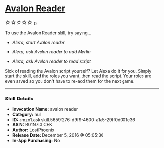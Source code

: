# [Avalon Reader](http://alexa.amazon.com/#skills/amzn1.ask.skill.5659f276-d9f9-4600-a1a5-29ff0d001c36)
![0 stars](../../images/ic_star_border_black_18dp_1x.png)![0 stars](../../images/ic_star_border_black_18dp_1x.png)![0 stars](../../images/ic_star_border_black_18dp_1x.png)![0 stars](../../images/ic_star_border_black_18dp_1x.png)![0 stars](../../images/ic_star_border_black_18dp_1x.png) 0

To use the Avalon Reader skill, try saying...

* *Alexa, start Avalon reader*

* *Alexa, ask Avalon reader to add Merlin*

* *Alexa, ask Avalon reader to read script*

Sick of reading the Avalon script yourself? Let Alexa do it for you. Simply start the skill, add the roles you want, then read the script. Your roles are even saved so you don't have to re-add them for the next game.

***

### Skill Details

* **Invocation Name:** avalon reader
* **Category:** null
* **ID:** amzn1.ask.skill.5659f276-d9f9-4600-a1a5-29ff0d001c36
* **ASIN:** B01N7DLCEK
* **Author:** LostPhoenix
* **Release Date:** December 5, 2016 @ 05:05:30
* **In-App Purchasing:** No
